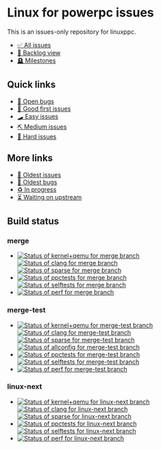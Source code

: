 # Linux for powerpc issues

This is an issues-only repository for linuxppc.

 - [✅ All issues](https://github.com/linuxppc/issues/issues)
 - [🔭 Backlog view](https://github.com/orgs/linuxppc/projects/1)
 - [🪦 Milestones](https://github.com/linuxppc/issues/milestones)

## Quick links

- [🐛 Open bugs](https://github.com/linuxppc/issues/issues?q=is%3Aissue+is%3Aopen+label%3Abug)
- [🍭 Good first issues](https://github.com/linuxppc/issues/issues?q=is%3Aissue+is%3Aopen+label%3A%22good+first+issue%22)
- [🛹 Easy issues](https://github.com/linuxppc/issues/issues?q=is%3Aissue+is%3Aopen+label%3Aeasy)
- [⛏️ Medium issues](https://github.com/linuxppc/issues/issues?q=is%3Aissue+is%3Aopen+label%3Amedium)
- [🤦‍ Hard issues](https://github.com/linuxppc/issues/issues?q=is%3Aissue+is%3Aopen+label%3Ahard)

## More links
- [👴 Oldest issues](https://github.com/linuxppc/issues/issues?q=is%3Aissue+is%3Aopen+sort%3Acreated-asc)
- [👵 Oldest bugs](https://github.com/linuxppc/issues/issues?q=is%3Aissue+is%3Aopen+sort%3Acreated-asc+label%3Abug)
- [:recycle: In progress](https://github.com/linuxppc/issues/issues?q=is%3Aissue+is%3Aopen+sort%3Acreated-asc+label%3Ain-progress)
- [⏳ Waiting on upstream](https://github.com/linuxppc/issues/issues?q=is%3Aissue+is%3Aopen+label%3A%22waiting+on+upstream%22)

## Build status

### merge

- [![Status of kernel+qemu for merge branch](https://github.com/linuxppc/linux-ci/actions/workflows/powerpc-kernel+qemu.yml/badge.svg?branch=merge)](https://github.com/linuxppc/linux-ci/actions/workflows/powerpc-kernel+qemu.yml?query=branch%3Amerge)
  [![Status of clang for merge branch](https://github.com/linuxppc/linux-ci/actions/workflows/powerpc-clang.yml/badge.svg?branch=merge)](https://github.com/linuxppc/linux-ci/actions/workflows/powerpc-clang.yml?query=branch%3Amerge)
  [![Status of sparse for merge branch](https://github.com/linuxppc/linux-ci/actions/workflows/powerpc-sparse.yml/badge.svg?branch=merge)](https://github.com/linuxppc/linux-ci/actions/workflows/powerpc-sparse.yml?query=branch%3Amerge)
- [![Status of ppctests for merge branch](https://github.com/linuxppc/linux-ci/actions/workflows/powerpc-ppctests.yml/badge.svg?branch=merge)](https://github.com/linuxppc/linux-ci/actions/workflows/powerpc-ppctests.yml?query=branch%3Amerge)
  [![Status of selftests for merge branch](https://github.com/linuxppc/linux-ci/actions/workflows/powerpc-selftests.yml/badge.svg?branch=merge)](https://github.com/linuxppc/linux-ci/actions/workflows/powerpc-selftests.yml?query=branch%3Amerge)
- [![Status of perf for merge branch](https://github.com/linuxppc/linux-ci/actions/workflows/powerpc-perf.yml/badge.svg?branch=merge)](https://github.com/linuxppc/linux-ci/actions/workflows/powerpc-perf.yml?query=branch%3Amerge)

### merge-test

- [![Status of kernel+qemu for merge-test branch](https://github.com/linuxppc/linux-ci/actions/workflows/powerpc-kernel+qemu.yml/badge.svg?branch=merge-test)](https://github.com/linuxppc/linux-ci/actions/workflows/powerpc-kernel+qemu.yml?query=branch%3Amerge-test)
  [![Status of clang for merge-test branch](https://github.com/linuxppc/linux-ci/actions/workflows/powerpc-clang.yml/badge.svg?branch=merge-test)](https://github.com/linuxppc/linux-ci/actions/workflows/powerpc-clang.yml?query=branch%3Amerge-test)
  [![Status of sparse for merge-test branch](https://github.com/linuxppc/linux-ci/actions/workflows/powerpc-sparse.yml/badge.svg?branch=merge-test)](https://github.com/linuxppc/linux-ci/actions/workflows/powerpc-sparse.yml?query=branch%3Amerge-test)
  [![Status of allconfig for merge-test branch](https://github.com/linuxppc/linux-ci/actions/workflows/powerpc-allconfig.yml/badge.svg?branch=merge-test)](https://github.com/linuxppc/linux-ci/actions/workflows/powerpc-allconfig.yml?query=branch%3Amerge-test)
- [![Status of ppctests for merge-test branch](https://github.com/linuxppc/linux-ci/actions/workflows/powerpc-ppctests.yml/badge.svg?branch=merge-test)](https://github.com/linuxppc/linux-ci/actions/workflows/powerpc-ppctests.yml?query=branch%3Amerge-test)
  [![Status of selftests for merge-test branch](https://github.com/linuxppc/linux-ci/actions/workflows/powerpc-selftests.yml/badge.svg?branch=merge-test)](https://github.com/linuxppc/linux-ci/actions/workflows/powerpc-selftests.yml?query=branch%3Amerge-test)
- [![Status of perf for merge-test branch](https://github.com/linuxppc/linux-ci/actions/workflows/powerpc-perf.yml/badge.svg?branch=merge-test)](https://github.com/linuxppc/linux-ci/actions/workflows/powerpc-perf.yml?query=branch%3Amerge-test)

### linux-next

- [![Status of kernel+qemu for linux-next branch](https://github.com/linuxppc/linux-ci/actions/workflows/powerpc-kernel+qemu.yml/badge.svg?branch=linux-next)](https://github.com/linuxppc/linux-ci/actions/workflows/powerpc-kernel+qemu.yml?query=branch%3Alinux-next)
  [![Status of clang for linux-next branch](https://github.com/linuxppc/linux-ci/actions/workflows/powerpc-clang.yml/badge.svg?branch=linux-next)](https://github.com/linuxppc/linux-ci/actions/workflows/powerpc-clang.yml?query=branch%3Alinux-next)
  [![Status of sparse for linux-next branch](https://github.com/linuxppc/linux-ci/actions/workflows/powerpc-sparse.yml/badge.svg?branch=linux-next)](https://github.com/linuxppc/linux-ci/actions/workflows/powerpc-sparse.yml?query=branch%3Alinux-next)
- [![Status of ppctests for linux-next branch](https://github.com/linuxppc/linux-ci/actions/workflows/powerpc-ppctests.yml/badge.svg?branch=linux-next)](https://github.com/linuxppc/linux-ci/actions/workflows/powerpc-ppctests.yml?query=branch%3Alinux-next)
  [![Status of selftests for linux-next branch](https://github.com/linuxppc/linux-ci/actions/workflows/powerpc-selftests.yml/badge.svg?branch=linux-next)](https://github.com/linuxppc/linux-ci/actions/workflows/powerpc-selftests.yml?query=branch%3Alinux-next)
- [![Status of perf for linux-next branch](https://github.com/linuxppc/linux-ci/actions/workflows/powerpc-perf.yml/badge.svg?branch=linux-next)](https://github.com/linuxppc/linux-ci/actions/workflows/powerpc-perf.yml?query=branch%3Alinux-next)
